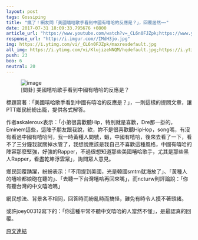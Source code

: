 ```yaml
---
layout: post
tags: Gossiping
title: "瘋了！網友問「美國嘻哈歌手看到中國有嘻哈的反應是？」，回覆居然⋯⋯"
date: 2017-07-31 18:09:33.795676 +0800
article_url: "https://www.youtube.com/watch?v=_CL6n0FJZpk;https://www.youtube.com/watch?v=KlujizeNNQM;https://www.youtube.com/watch?v=1wYNFfgrXTI"
response_url: "http://i.imgur.com//IMdH3jo.jpg"
img: https://i.ytimg.com/vi/_CL6n0FJZpk/maxresdefault.jpg
all_img: https://i.ytimg.com/vi/KlujizeNNQM/hqdefault.jpg;https://i.ytimg.com/vi/1wYNFfgrXTI/maxresdefault.jpg;http://i.imgur.com//IMdH3jo.jpg
push: 23
boo: 6
neutral: 20
---
```


<figure>
<img src="https://i.ytimg.com/vi/_CL6n0FJZpk/maxresdefault.jpg" alt="image">
<figcaption>
[問卦] 美國嘻哈歌手看到中國有嘻哈的反應是？
</figcaption>
</figure>



標題寫著：「美國嘻哈歌手看到中國有嘻哈的反應是？」，一則這樣的提問文章，讓PTT鄉民紛紛出籠，提供各式解答。

作者askaleroux表示：「小弟很喜歡聽Hip，特別就是喜歡，Dre那一掛的，Eminem這些，這陣子朋友跟我說，欸，妳不是很喜歡聽HipHop，song嗎，有沒有看過中國有嘻哈阿，我一時黃種人問號，蝦，中國有嘻哈，後來去看了一下，看不了三分鐘我就關掉水管了，我想說應該是我自己不喜歡這種風格，中國有嘻哈的陣容那麼堅強，好強的Rapper，不過很想知道那些美國嘻哈歌手，尤其是那些黑人Rapper，看盡乾坤浮雲眾」，詢問眾人意見。

鄉民回覆踴躍，紛紛表示：「不用提到美國，光是韓國smtm就海放了」、「黃種人的嘻哈都娘砲在聽的」、「去聽一下台灣嘻哈再回來嘴」，而ncturw則評論說：「你有聽台灣的中文嘻哈嗎」

網民想法、背景各不相同，回答時而紛亂時而搞怪，難免有時令人摸不著頭緒。

或許joey00312寫下的：「你這種平常不聽中文嘻哈的人當然不懂」，是最認真的回覆。

<a href = "https://www.ptt.cc/bbs/Gossiping/M.1501217156.A.5B9.html">原文連結</a>

